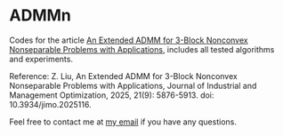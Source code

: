 # ADMMn
Codes for the article [An Extended ADMM for 3-Block Nonconvex Nonseparable Problems with Applications](https://www.aimsciences.org/article/doi/10.3934/jimo.2025116), includes all tested algorithms and experiments. 

Reference: Z. Liu, An Extended ADMM for 3-Block Nonconvex Nonseparable Problems with Applications, Journal of Industrial and Management Optimization, 2025, 21(9): 5876-5913. doi: 10.3934/jimo.2025116.

Feel free to contact me at [my email](mailto:sjtu_lzk@sjtu.edu.cn) if you have any questions.

